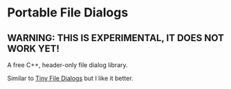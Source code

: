 # Portable File Dialogs

## WARNING: THIS IS EXPERIMENTAL, IT DOES NOT WORK YET!

A free C++, header-only file dialog library.

Similar to [Tiny File Dialogs](https://sourceforge.net/projects/tinyfiledialogs/) but I like it better.

